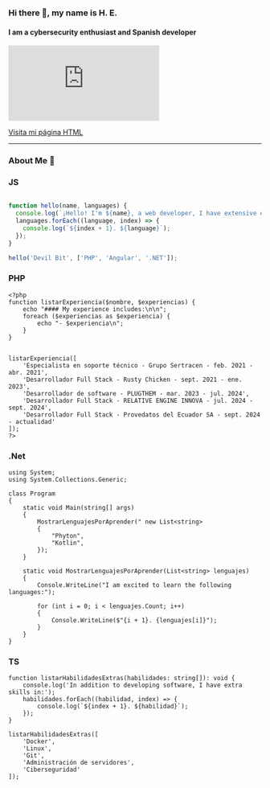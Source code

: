 ### Hi there 👋, my name is H. E.
#### I am a cybersecurity enthusiast and Spanish developer
![I am cybersecurity enthusiast and Spanish developer](https://echarts.apache.org/examples/en/editor.html?c=bar-simple&code=PYBwLglsB2AEC8sDeAoWsAeBBDEDOAXMmurGAJ4gCmRA5AMYCGYVA5sAE7m0A0J6AE2aMiAbVoAZRh0YA3KgBtesWlmisArgunLaAOgByVMLQC6JAL5905HPiKpSZSjRWzGCjVVqXrsPFQcEFSEsKL8xE6CwmIAHACsPLAA7Ikp8aZ-ThTUdABGOhEWJOYWANxAA)

[Visita mi página HTML](./index.html)

---

### About Me 🚀

### JS
```javascript

function hello(name, languages) {
  console.log(`¡Hello! I'm ${name}, a web developer, I have extensive experience in the following languages:`);
  languages.forEach((language, index) => {
    console.log(`${index + 1}. ${language}`);
  });
}

hello('Devil Bit', ['PHP', 'Angular', '.NET']);

````

### PHP
````
<?php
function listarExperiencia($nombre, $experiencias) {
    echo "#### My experience includes:\n\n";
    foreach ($experiencias as $experiencia) {
        echo "- $experiencia\n";
    }
}


listarExperiencia([
    'Especialista en soporte técnico - Grupo Sertracen - feb. 2021 - abr. 2021',
    'Desarrollador Full Stack - Rusty Chicken - sept. 2021 - ene. 2023',
    'Desarrollador de software - PLUGTHEM - mar. 2023 - jul. 2024',
    'Desarrollador Full Stack - RELATIVE ENGINE INNOVA - jul. 2024 - sept. 2024',
    'Desarrollador Full Stack - Provedatos del Ecuador SA - sept. 2024 - actualidad'
]);
?>
````

### .Net
````
using System;
using System.Collections.Generic;

class Program
{
    static void Main(string[] args)
    {
        MostrarLenguajesPorAprender(" new List<string>
        {
            "Phyton",
            "Kotlin",
        });
    }

    static void MostrarLenguajesPorAprender(List<string> lenguajes)
    {
        Console.WriteLine("I am excited to learn the following languages:");
        
        for (int i = 0; i < lenguajes.Count; i++)
        {
            Console.WriteLine($"{i + 1}. {lenguajes[i]}");
        }
    }
}
````
### TS
````
function listarHabilidadesExtras(habilidades: string[]): void {
    console.log('In addition to developing software, I have extra skills in:');
    habilidades.forEach((habilidad, index) => {
        console.log(`${index + 1}. ${habilidad}`);
    });
}

listarHabilidadesExtras([
    'Docker',
    'Linux',
    'Git',
    'Administración de servidores',
    'Ciberseguridad'
]);

